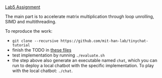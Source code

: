 [Lab5 Assignment](https://drive.google.com/drive/folders/1DbqO0_bWotaZDlW3aOo-1RdDDVrgDy_l)

The main part is to accelerate matrix multiplication through loop unrolling, SIMD and multithreading.

To reproduce the work:
- `git clone --recursive https://github.com/mit-han-lab/tinychat-tutorial`
- finish the TODO in [these files](https://github.com/copyrightly/EfficientML/tree/main/Lab5/tinychat-tutorial/kernels/starter_code)
- test implementation by running `./evaluate.sh`
- the step above also generate an executable named `chat`, which you can run to deploy a local chatbot with the specific implementation. To play with the local chatbot: `./chat`.
